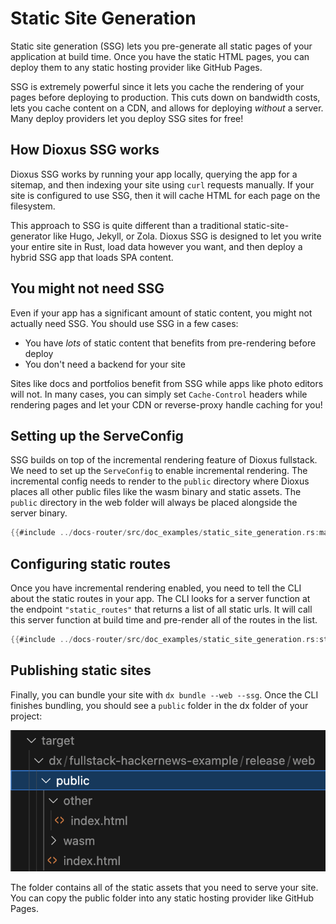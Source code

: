 # Static Site Generation

Static site generation (SSG) lets you pre-generate all static pages of your application at build time. Once you have the static HTML pages, you can deploy them to any static hosting provider like GitHub Pages.

SSG is extremely powerful since it lets you cache the rendering of your pages before deploying to production. This cuts down on bandwidth costs, lets you cache content on a CDN, and allows for deploying *without* a server. Many deploy providers let you deploy SSG sites for free!

## How Dioxus SSG works

Dioxus SSG works by running your app locally, querying the app for a sitemap, and then indexing your site using `curl` requests manually. If your site is configured to use SSG, then it will cache HTML for each page on the filesystem.

This approach to SSG is quite different than a traditional static-site-generator like Hugo, Jekyll, or Zola. Dioxus SSG is designed to let you write your entire site in Rust, load data however you want, and then deploy a hybrid SSG app that loads SPA content.

## You might not need SSG

Even if your app has a significant amount of static content, you might not actually need SSG. You should use SSG in a few cases:

- You have *lots* of static content that benefits from pre-rendering before deploy
- You don't need a backend for your site

Sites like docs and portfolios benefit from SSG while apps like photo editors will not. In many cases, you can simply set `Cache-Control` headers while rendering pages and let your CDN or reverse-proxy handle caching for you!

## Setting up the ServeConfig


SSG builds on top of the incremental rendering feature of Dioxus fullstack. We need to set up the `ServeConfig` to enable incremental rendering. The incremental config needs to render to the `public` directory where Dioxus places all other public files like the wasm binary and static assets. The `public` directory in the web folder will always be placed alongside the server binary.

```rust
{{#include ../docs-router/src/doc_examples/static_site_generation.rs:main}}
```

## Configuring static routes

Once you have incremental rendering enabled, you need to tell the CLI about the static routes in your app. The CLI looks for a server function at the endpoint `"static_routes"` that returns a list of all static urls. It will call this server function at build time and pre-render all of the routes in the list.

```rust
{{#include ../docs-router/src/doc_examples/static_site_generation.rs:static_routes}}
```

## Publishing static sites

Finally, you can bundle your site with `dx bundle --web --ssg`. Once the CLI finishes bundling, you should see a `public` folder in the dx folder of your project:

![Dioxus SSG](/assets/06_docs/ssg_folder.png)

The folder contains all of the static assets that you need to serve your site. You can copy the public folder into any static hosting provider like GitHub Pages.
